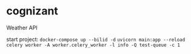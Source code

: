 # cognizant
Weather API

start project:
`docker-compose up --bilid -d`
`uvicorn main:app --reload`
`celery worker -A worker.celery_worker -l info -Q test-queue -c 1`
